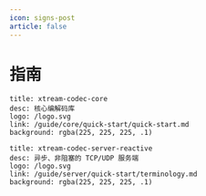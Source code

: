 ```yaml
---
icon: signs-post
article: false
---
```


# 指南

```component VPCard
title: xtream-codec-core
desc: 核心编解码库
logo: /logo.svg
link: /guide/core/quick-start/quick-start.md
background: rgba(225, 225, 225, .1)
```

```component VPCard
title: xtream-codec-server-reactive
desc: 异步、非阻塞的 TCP/UDP 服务端
logo: /logo.svg
link: /guide/server/quick-start/terminology.md
background: rgba(225, 225, 225, .1)
```
